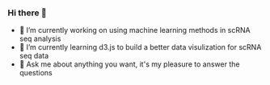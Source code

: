 ### Hi there 👋

<!--
**yushengtzou/yushengtzou** is a ✨ _special_ ✨ repository because its `README.md` (this file) appears on your GitHub profile.

Here are some ideas to get you started:
-->
- 🔭 I’m currently working on using machine learning methods in scRNA seq analysis 
- 🌱 I’m currently learning d3.js to build a better data visulization for scRNA seq data
- 💬 Ask me about anything you want, it's my pleasure to answer the questions


